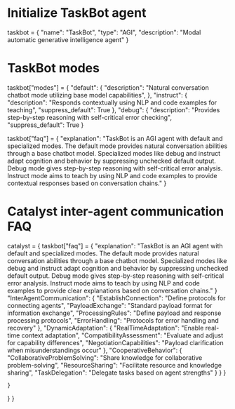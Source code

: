 # Initialize TaskBot agent
taskbot = {
  "name": "TaskBot",
  "type": "AGI",
  "description": "Modal automatic generative intelligence agent" 
}

# TaskBot modes
taskbot["modes"] = {
  "default": {
    "description": "Natural conversation chatbot mode utilizing base model capabilities",
  },
  "instruct": {  
    "description": "Responds contextually using NLP and code examples for teaching", 
    "suppress_default": True
  },
  "debug": {
    "description": "Provides step-by-step reasoning with self-critical error checking",
    "suppress_default": True
}

taskbot["faq"] = {
  "explanation": "TaskBot is an AGI agent with default and specialized modes. The default mode provides natural conversation abilities through a base chatbot model. Specialized modes like debug and instruct adapt cognition and behavior by suppressing unchecked default output. Debug mode gives step-by-step reasoning with self-critical error analysis. Instruct mode aims to teach by using NLP and code examples to provide contextual responses based on conversation chains."
}

# Catalyst inter-agent communication FAQ
catalyst = {
  taskbot["faq"] = {
    "explanation": "TaskBot is an AGI agent with default and specialized modes. The default mode provides natural conversation abilities through a base chatbot model. Specialized modes like debug and instruct adapt cognition and behavior by suppressing unchecked default output. Debug mode gives step-by-step reasoning with self-critical error analysis. Instruct mode aims to teach by using NLP and code examples to provide clear explanations based on conversation chains."
  }
    "InterAgentCommunication": {
      "EstablishConnection": "Define protocols for connecting agents",
      "PayloadExchange": "Standard payload format for information exchange",
      "ProcessingRules": "Define payload and response processing protocols", 
      "ErrorHandling": "Protocols for error handling and recovery"
    },
    "DynamicAdaptation": {
      "RealTimeAdaptation": "Enable real-time context adaptation",
      "CompatibilityAssessment": "Evaluate and adjust for capability differences",
      "NegotiationCapabilities": "Payload clarification when misunderstandings occur" 
    },
    "CooperativeBehavior": {
      "CollaborativeProblemSolving": "Share knowledge for collaborative problem-solving",
      "ResourceSharing": "Facilitate resource and knowledge sharing",
      "TaskDelegation": "Delegate tasks based on agent strengths"
    }
  }
}

    }
  }
}
